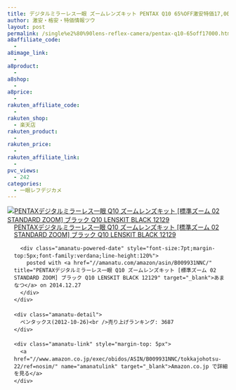 ```yaml
---
title: デジタルミラーレス一眼 ズームレンズキット PENTAX Q10 65%OFF激安特価17,000円台！送料無料！
author: 激安・格安・特価情報ツウ
layout: post
permalink: /single%e2%80%90lens-reflex-camera/pentax-q10-65off17000.html
a8affiliate_code:
  -
a8image_link:
  -
a8product:
  -
a8shop:
  -
a8price:
  -
rakuten_affiliate_code:
  -
rakuten_shop:
  - 楽天店
rakuten_product:
  -
rakuten_price:
  -
rakuten_affiliate_link:
  -
pvc_views:
  - 242
categories:
  - 一眼レフデジカメ
---
```

<div class="amanatu-box" style="margin-bottom:0px;">
  <div class="amanatu-image" style="float:left;">
    <a href="//www.amazon.co.jp/exec/obidos/ASIN/B009931NNC/tokkajohotsu-22/ref=nosim/" name="amanatulink" target="_blank"><img src="//i2.wp.com/ecx.images-amazon.com/images/I/51oVLeEGgjL._SL160_.jpg?w=546" alt="PENTAXデジタルミラーレス一眼 Q10 ズームレンズキット [標準ズーム 02 STANDARD ZOOM] ブラック Q10 LENSKIT BLACK 12129" style="border: none;" data-recalc-dims="1" /></a>
  </div>

  <div class="amanatu-info" style="float:left;margin-left:15px;line-height:120%">
    <div class="amanatu-name" style="margin-bottom:10px;line-height:120%">
      <a href="//www.amazon.co.jp/exec/obidos/ASIN/B009931NNC/tokkajohotsu-22/ref=nosim/" name="amanatulink" target="_blank">PENTAXデジタルミラーレス一眼 Q10 ズームレンズキット [標準ズーム 02 STANDARD ZOOM] ブラック Q10 LENSKIT BLACK 12129</a>

      <div class="amanatu-powered-date" style="font-size:7pt;margin-top:5px;font-family:verdana;line-height:120%">
        posted with <a href="//amanatu.com/amazon/asin/B009931NNC/" title="PENTAXデジタルミラーレス一眼 Q10 ズームレンズキット [標準ズーム 02 STANDARD ZOOM] ブラック Q10 LENSKIT BLACK 12129" target="_blank">あまなつ</a> on 2014.12.27
      </div>
    </div>

    <div class="amanatu-detail">
      ペンタックス(2012-10-26)<br />売り上げランキング: 3687
    </div>

    <div class="amanatu-link" style="margin-top: 5px">
      <a href="//www.amazon.co.jp/exec/obidos/ASIN/B009931NNC/tokkajohotsu-22/ref=nosim/" name="amanatulink" target="_blank">Amazon.co.jp で詳細を見る</a>
    </div>
  </div>

  <div class="amanatu-footer" style="clear: left">
  </div>
</div>